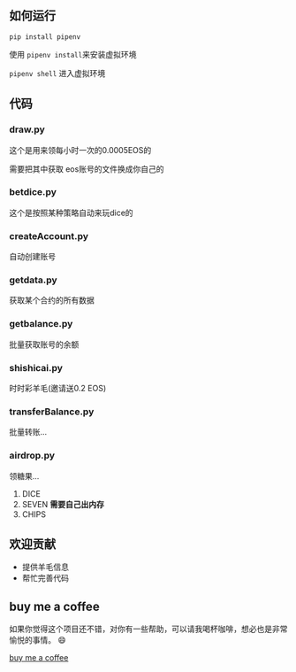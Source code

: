## 如何运行

`pip install pipenv`

使用 `pipenv install`来安装虚拟环境

`pipenv shell` 进入虚拟环境

## 代码

### draw.py

这个是用来领每小时一次的0.0005EOS的

需要把其中获取 eos账号的文件换成你自己的

### betdice.py

这个是按照某种策略自动来玩dice的

### createAccount.py

自动创建账号

### getdata.py

获取某个合约的所有数据

### getbalance.py

批量获取账号的余额

### shishicai.py

时时彩羊毛(邀请送0.2 EOS)

### transferBalance.py

批量转账...

### airdrop.py

领糖果...

1. DICE
2. SEVEN **需要自己出内存**
3. CHIPS

## 欢迎贡献

- 提供羊毛信息
- 帮忙完善代码

## buy me a coffee

如果你觉得这个项目还不错，对你有一些帮助，可以请我喝杯咖啡，想必也是非常愉悦的事情。 😄

[buy me a coffee](https://jin10086.github.io/buy-me-a-coffee/)